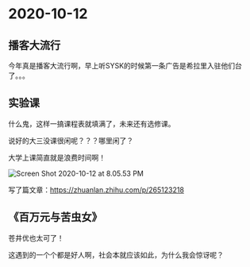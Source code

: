 # 2020-10-12

## 播客大流行

今年真是播客大流行啊，早上听SYSK的时候第一条广告是希拉里入驻他们台了。。。

## 实验课

什么鬼，这样一搞课程表就填满了，未来还有选修课。

说好的大三没课很闲呢？？？哪里闲了？

大学上课简直就是浪费时间啊！

![Screen Shot 2020-10-12 at 8.05.53 PM](https://tva1.sinaimg.cn/large/007S8ZIlly1gjmt19wibcj30wg0ha43s.jpg)

写了篇文章：https://zhuanlan.zhihu.com/p/265123218

## 《百万元与苦虫女》

苍井优也太可了！

这遇到的一个个都是好人啊，社会本就应该如此，为什么我会惊讶呢？





